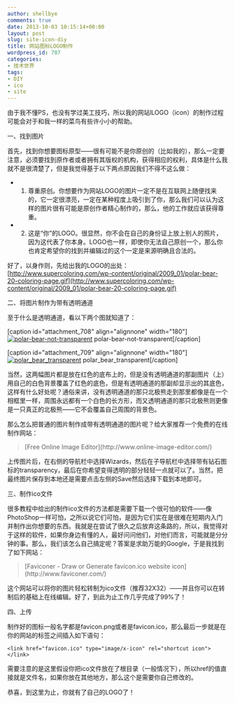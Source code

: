 ```yaml
---
author: shellbye
comments: true
date: 2013-10-03 10:15:14+00:00
layout: post
slug: site-icon-diy
title: 网站图标LOGO制作
wordpress_id: 707
categories:
- 技术世界
tags:
- DIY
- ico
- site
---
```


由于我不懂PS，也没有学过美工技巧，所以我的网站lLOGO（icon）的制作过程可能会对于和我一样的菜鸟有些许小小的帮助。

一、找到图片

首先，找到你想要图标原型——很有可能不是你原创的（比如我的），那么一定要注意，必须要找到原作者或者拥有其版权的机构，获得相应的权利，具体是什么我就不是很清楚了，但是我觉得基于以下两点原因我们不得不这么做：



	
  * 1. 尊重原创。你想要作为网站LOGO的图片一定不是在互联网上随便找来的，它一定很漂亮，一定在某种程度上吸引到了你，那么我们可以认为这样的图片很有可能是原创作者精心制作的，那么，他的工作就应该获得尊重。

	
  * 2. 这是“你”的LOGO。很显然，你不会在自己的身份证上放上别人的照片，因为这代表了你本身。LOGO也一样，即使你无法自己原创一个，那么你也肯定希望你的找到并编辑过的这个一定是来源明确且合法的。


好了，以身作则，先给出我的LOGO的出处：[http://www.supercoloring.com/wp-content/original/2009_01/polar-bear-20-coloring-page.gif](http://www.supercoloring.com/wp-content/original/2009_01/polar-bear-20-coloring-page.gif)

二、将图片制作为带有透明通道

至于什么是透明通道，看以下两个图就知道了：

[caption id="attachment_708" align="alignnone" width="180"][![polar-bear-not-transparent](http://baijianguo-mystorage.stor.sinaapp.com/uploads/2013/10/polar-bear-20-coloring-page-300x207.png)](http://baijianguo-mystorage.stor.sinaapp.com/uploads/2013/10/polar-bear-20-coloring-page.png) polar-bear-not-transparent[/caption]

[caption id="attachment_709" align="alignnone" width="180"][![polar_bear_transparent](http://baijianguo-mystorage.stor.sinaapp.com/uploads/2013/10/oie_transparent-300x207.png)](http://baijianguo-mystorage.stor.sinaapp.com/uploads/2013/10/oie_transparent.png) polar_bear_transparent[/caption]

当然，这两幅图片都是放在红色的底布上的，但是没有透明通道的那副图片（上）用自己的白色背景覆盖了红色的底色，但是有透明通道的那副却显示出的其底色，这样有什么好处呢？通俗来讲，没有透明通道的那只北极熊走到那里都像是在一个相框里一样，周围永远都有一个白色的长方形，而又透明通道的那只北极熊则更像是一只真正的北极熊——它不会覆盖自己周围的背景色。

那么怎么把普通的图片制作成带有透明通道的图片呢？给大家推荐一个免费的在线制作网站：


<blockquote>[Free Online Image Editor](http://www.online-image-editor.com/)</blockquote>


上传图片后，在右侧的导航栏中选择Wizards，然后在子导航栏中选择带有钻石图标的transparency，最后在你希望变得透明的部分轻轻一点就可以了。当然，把最终图片保存到本地还是需要点击左侧的Save然后选择下载到本地即可。

三、制作ico文件

很多教程中给出的制作ico文件的方法都是需要下载一个很可怕的软件——像PhotoShop一样可怕，之所以说它们可怕，是因为它们实在是很难在短期内入门并制作出你想要的东西。我就是在尝试了很久之后放弃这条路的，所以，我觉得对于这样的软件，如果你身边有懂的人，最好问问他们，对他们而言，可能就是分分钟的事。那么，我们该怎么自己搞定呢？答案是求助万能的Google，于是我找到了如下网站：


<blockquote>[Faviconer - Draw or Generate favicon.ico website icon](http://www.faviconer.com/)</blockquote>


这个网站可以将你的图片轻松转制为ico文件（推荐32X32）——并且你可以在转制后的基础上在线编辑。好了，到此为止工作几乎完成了99%了！

四、上传

制作好的图标一般名字都是favicon.png或者是favicon.ico，那么最后一步就是在你的网站的<head>标签之间插入如下语句：

    
    <link href="favicon.ico" type="image/x-icon" rel="shortcut icon"></link>


需要注意的是这里假设你把ico文件放在了根目录（一般情况下），所以href的值直接就是文件名，如果你放在其他地方，那么这个是需要你自己修改的。

恭喜，到这里为止，你就有了自己的LOGO了！
